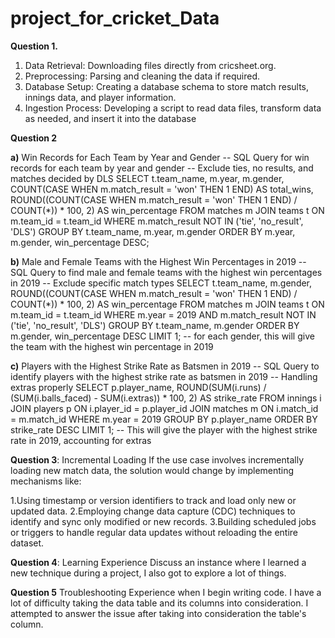 # project_for_cricket_Data

**Question 1.**

1. Data Retrieval: Downloading files directly from cricsheet.org.
2. Preprocessing: Parsing and cleaning the data if required.
3. Database Setup: Creating a database schema to store match results, innings data, and player information.
4. Ingestion Process: Developing a script to read data files, transform data as needed, and insert it into the database

**Question 2**

**a)** Win Records for Each Team by Year and Gender
-- SQL Query for win records for each team by year and gender
-- Exclude ties, no results, and matches decided by DLS
SELECT 
    t.team_name,
    m.year,
    m.gender,
    COUNT(CASE WHEN m.match_result = 'won' THEN 1 END) AS total_wins,
    ROUND((COUNT(CASE WHEN m.match_result = 'won' THEN 1 END) / COUNT(*)) * 100, 2) AS win_percentage
FROM matches m
JOIN teams t ON m.team_id = t.team_id
WHERE m.match_result NOT IN ('tie', 'no_result', 'DLS')
GROUP BY t.team_name, m.year, m.gender
ORDER BY m.year, m.gender, win_percentage DESC;


**b)** Male and Female Teams with the Highest Win Percentages in 2019
-- SQL Query to find male and female teams with the highest win percentages in 2019
-- Exclude specific match types
SELECT 
    t.team_name,
    m.gender,
    ROUND((COUNT(CASE WHEN m.match_result = 'won' THEN 1 END) / COUNT(*)) * 100, 2) AS win_percentage
FROM matches m
JOIN teams t ON m.team_id = t.team_id
WHERE m.year = 2019
    AND m.match_result NOT IN ('tie', 'no_result', 'DLS')
GROUP BY t.team_name, m.gender
ORDER BY m.gender, win_percentage DESC
LIMIT 1; -- for each gender, this will give the team with the highest win percentage in 2019

**c)** Players with the Highest Strike Rate as Batsmen in 2019 
-- SQL Query to identify players with the highest strike rate as batsmen in 2019
-- Handling extras properly
SELECT 
    p.player_name,
    ROUND(SUM(i.runs) / (SUM(i.balls_faced) - SUM(i.extras)) * 100, 2) AS strike_rate
FROM innings i
JOIN players p ON i.player_id = p.player_id
JOIN matches m ON i.match_id = m.match_id
WHERE m.year = 2019
GROUP BY p.player_name
ORDER BY strike_rate DESC
LIMIT 1; -- This will give the player with the highest strike rate in 2019, accounting for extras

**Question 3**: Incremental Loading
If the use case involves incrementally loading new match data, the solution would change by implementing mechanisms like:

1.Using timestamp or version identifiers to track and load only new or updated data.
2.Employing change data capture (CDC) techniques to identify and sync only modified or new records.
3.Building scheduled jobs or triggers to handle regular data updates without reloading the entire dataset.

**Question 4**: Learning Experience
Discuss an instance where I learned a new technique during a project, I also got to explore a lot of things.

**Question 5** Troubleshooting Experience
when I begin writing code. I have a lot of difficulty taking the data table and its columns into consideration. I attempted to answer the issue after taking into consideration the table's column.
